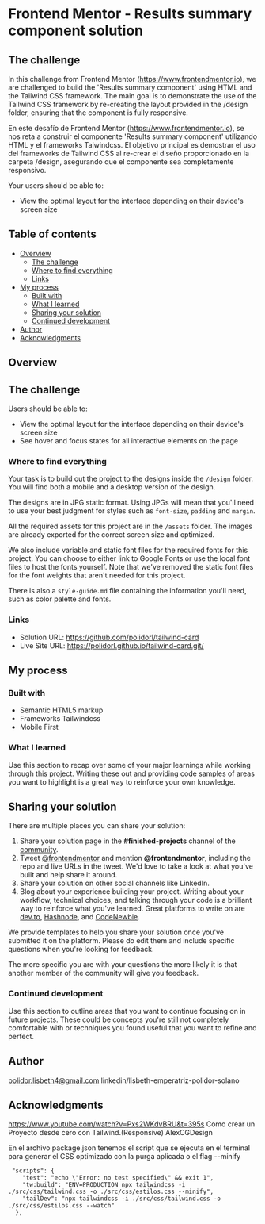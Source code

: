 # Frontend Mentor - Results summary component solution
 
 ## The challenge
 In this challenge from Frontend Mentor (https://www.frontendmentor.io), we are challenged to build the 'Results summary component' using HTML and the Tailwind CSS framework. The main goal is to demonstrate the use of the Tailwind CSS framework by re-creating the layout provided in the /design folder, ensuring that the component is fully responsive.

 En este desafío de Frontend Mentor (https://www.frontendmentor.io), se nos reta a construir el componente 'Results summary component' utilizando HTML y el frameworks Taiwindcss. El objetivo principal es demostrar el uso del frameworks  de Tailwind CSS al re-crear   el diseño proporcionado en la carpeta /design, asegurando que el componente sea completamente responsivo.

Your users should be able to:

- View the optimal layout for the interface depending on their device's screen size

## Table of contents

- [Overview](#overview)
  - [The challenge](#the-challenge)
  - [Where to find everything](#where-to-find-everything)
  - [Links](#links)
- [My process](#my-process)
  - [Built with](#built-with)
  - [What I learned](#what-i-learned)
  - [Sharing your solution](#sharing-your-solution)
  - [Continued development](#continued-development)
- [Author](#author)
- [Acknowledgments](#acknowledgments)

## Overview

## The challenge

Users should be able to:

- View the optimal layout for the interface depending on their device's screen size
- See hover and focus states for all interactive elements on the page

### Where to find everything

Your task is to build out the project to the designs inside the `/design` folder. You will find both a mobile and a desktop version of the design. 

The designs are in JPG static format. Using JPGs will mean that you'll need to use your best judgment for styles such as `font-size`, `padding` and `margin`. 

All the required assets for this project are in the `/assets` folder. The images are already exported for the correct screen size and optimized.

We also include variable and static font files for the required fonts for this project. You can choose to either link to Google Fonts or use the local font files to host the fonts yourself. Note that we've removed the static font files for the font weights that aren't needed for this project.

There is also a `style-guide.md` file containing the information you'll need, such as color palette and fonts.


### Links

- Solution URL:  https://github.com/polidorl/tailwind-card
- Live Site URL:  https://polidorl.github.io/tailwind-card.git/

## My process

### Built with

- Semantic HTML5 markup
- Frameworks Tailwindcss
- Mobile First

### What I learned

Use this section to recap over some of your major learnings while working through this project. Writing these out and providing code samples of areas you want to highlight is a great way to reinforce your own knowledge.

## Sharing your solution

There are multiple places you can share your solution:

1. Share your solution page in the **#finished-projects** channel of the [community](https://www.frontendmentor.io/community). 
2. Tweet [@frontendmentor](https://twitter.com/frontendmentor) and mention **@frontendmentor**, including the repo and live URLs in the tweet. We'd love to take a look at what you've built and help share it around.
3. Share your solution on other social channels like LinkedIn.
4. Blog about your experience building your project. Writing about your workflow, technical choices, and talking through your code is a brilliant way to reinforce what you've learned. Great platforms to write on are [dev.to](https://dev.to/), [Hashnode](https://hashnode.com/), and [CodeNewbie](https://community.codenewbie.org/).

We provide templates to help you share your solution once you've submitted it on the platform. Please do edit them and include specific questions when you're looking for feedback. 

The more specific you are with your questions the more likely it is that another member of the community will give you feedback.


### Continued development

Use this section to outline areas that you want to continue focusing on in future projects. These could be concepts you're still not completely comfortable with or techniques you found useful that you want to refine and perfect.

## Author

 polidor.lisbeth4@gmail.com
linkedin/lisbeth-emperatriz-polidor-solano

## Acknowledgments

https://www.youtube.com/watch?v=Pxs2WKdvBRU&t=395s
Como crear un Proyecto desde cero con Tailwind.(Responsive)
AlexCGDesign

En el archivo package.json tenemos el script que se ejecuta en el terminal para
generar el CSS optimizado con la purga aplicada o el flag --minify
```
 "scripts": {
    "test": "echo \"Error: no test specified\" && exit 1",
    "tw:build": "ENV=PRODUCTION npx tailwindcss -i ./src/css/tailwind.css -o ./src/css/estilos.css --minify",
    "tailDev": "npx tailwindcss -i ./src/css/tailwind.css -o ./src/css/estilos.css --watch"
  },
  ```